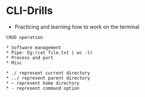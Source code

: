# CLI-Drills
- Practicing and learning how to work on the terminal
~~~
CRUD operation

* Software management
* Pipe- Eg:(cat file.txt | wc -l)
* Process and port
* Misc

* ./ represent current directory
* ../ represent parent directory
* ~ represent home directory
* - represent command option
~~~